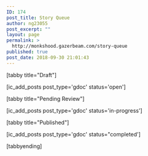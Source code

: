 ```yaml
---
ID: 174
post_title: Story Queue
author: ng23055
post_excerpt: ""
layout: page
permalink: >
  http://monkshood.gazerbeam.com/story-queue
published: true
post_date: 2018-09-30 21:01:43
---
```

[tabby title="Draft"]

[ic_add_posts post_type='gdoc' status='open']

[tabby title="Pending Review"]

[ic_add_posts post_type='gdoc' status='in-progress']

[tabby title="Published"]

[ic_add_posts post_type='gdoc' status="completed']

[tabbyending]